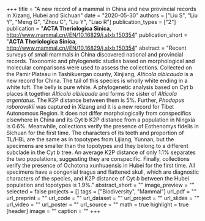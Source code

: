 +++
title = "A new record of a mammal in China and new provincial records in Xizang, Hubei and Sichuan"
date = "2020-05-30"
authors = ["Liu S", "Liu Y", "Meng G", "Zhou C", "Liu Y", "Liao R"]
publication_types = ["2"]
publication = "**ACTA Theriologica Sinica**, http://www.mammal.cn//EN/10.16829/j.slxb.150354"
publication_short = "**ACTA Theriologica Sinica**, http://www.mammal.cn//EN/10.16829/j.slxb.150354"
abstract = "Recent surveys of small mammals in China discovered national and provincial records. Taxonomic and phylogenetic studies based on morphological and molecular comparisons were used to assess the collections. Collected on the Pamir Plateau in Tashikuergan county, Xinjiang, *Alticola albicauda* is a new record for China. The tail of this species is wholly white ending in a white tuft. The belly is pure white. A phylogenetic analysis based on Cyt b places it together *Alticola albicauda* and forms the sister of *Alticola argentatus*. The K2P distance between them is 5%. Further, *Phodopus roborovskii* was captured in Xizang and it is a new record for Tibet Autonomous Region. It does not differ morphologically from conspecifics elsewhere in China and its Cyt b K2P distance from a population in Ningxia is 0.6%. Meanwhile, collections verify the presence of Eothenomys fidelis in Sichuan for the first time. The characters of its teeth and proportion of TL/HBL are the same as in topotypes from Lijiang, Yunnan, but the specimens are smaller than the topotypes and they belong to a different subclade in the Cyt *b* tree. An average K2P distance of only 1.1% separates the two populations, suggesting they are conspecific. Finally, collections verify the presence of Ochotona xunhuaensis in Hubei for the first time. All specimens have a congenial tragus and flattened skull, which are diagnostic characters of the species, and K2P distance of Cyt *b* between the Hubei population and topotypes is 1.9%."
abstract_short = ""
image_preview = ""
selected = false
projects = []
tags = ["Biodiversity", "Mammal"]
url_pdf = ""
url_preprint = ""
url_code = ""
url_dataset = ""
url_project = ""
url_slides = ""
url_video = ""
url_poster = ""
url_source = ""
math = true
highlight = true
[header]
image = ""
caption = ""
+++